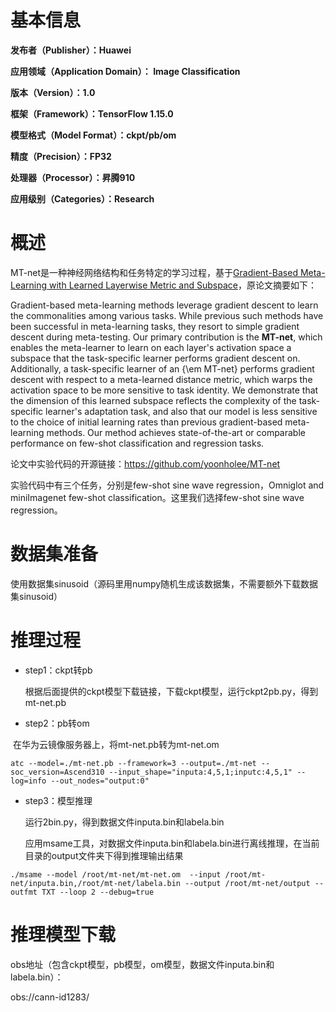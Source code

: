 # 基本信息

**发布者（Publisher）：Huawei**

**应用领域（Application Domain）： Image Classification**

**版本（Version）：1.0**

**框架（Framework）：TensorFlow 1.15.0**

**模型格式（Model Format）：ckpt/pb/om**

**精度（Precision）：FP32**

**处理器（Processor）：昇腾910**

**应用级别（Categories）：Research**

# 概述

MT-net是一种神经网络结构和任务特定的学习过程，基于[Gradient-Based Meta-Learning with Learned Layerwise Metric and Subspace](https://arxiv.org/abs/1801.05558)，原论文摘要如下：

Gradient-based meta-learning methods leverage gradient descent to learn the commonalities among various tasks. While previous such methods have been successful in meta-learning tasks, they resort to simple gradient descent during meta-testing. Our primary contribution is the **MT-net**, which enables the meta-learner to learn on each layer's activation space a subspace that the task-specific learner performs gradient descent on. Additionally, a task-specific learner of an {\em MT-net} performs gradient descent with respect to a meta-learned distance metric, which warps the activation space to be more sensitive to task identity. We demonstrate that the dimension of this learned subspace reflects the complexity of the task-specific learner's adaptation task, and also that our model is less sensitive to the choice of initial learning rates than previous gradient-based meta-learning methods. Our method achieves state-of-the-art or comparable performance on few-shot classification and regression tasks.

论文中实验代码的开源链接：https://github.com/yoonholee/MT-net

实验代码中有三个任务，分别是few-shot sine wave regression，Omniglot and miniImagenet few-shot classification。这里我们选择few-shot sine wave regression。

# 数据集准备

使用数据集sinusoid（源码里用numpy随机生成该数据集，不需要额外下载数据集sinusoid）

# 推理过程

* step1：ckpt转pb

  根据后面提供的ckpt模型下载链接，下载ckpt模型，运行ckpt2pb.py，得到mt-net.pb


* step2：pb转om

​       在华为云镜像服务器上，将mt-net.pb转为mt-net.om

```
atc --model=./mt-net.pb --framework=3 --output=./mt-net --soc_version=Ascend310 --input_shape="inputa:4,5,1;inputc:4,5,1" --log=info --out_nodes="output:0"
```


* step3：模型推理

  运行2bin.py，得到数据文件inputa.bin和labela.bin

  应用msame工具，对数据文件inputa.bin和labela.bin进行离线推理，在当前目录的output文件夹下得到推理输出结果

```
./msame --model /root/mt-net/mt-net.om  --input /root/mt-net/inputa.bin,/root/mt-net/labela.bin --output /root/mt-net/output --outfmt TXT --loop 2 --debug=true
```

# 推理模型下载

obs地址（包含ckpt模型，pb模型，om模型，数据文件inputa.bin和labela.bin）：

obs://cann-id1283/